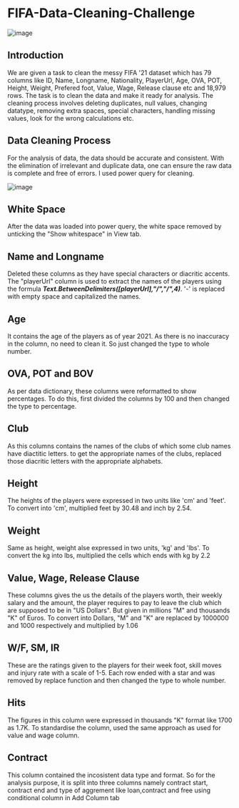 # FIFA-Data-Cleaning-Challenge

![image](https://www.answerminer.com/static/6892013332458526a092450e12ab191a/d4bc6/data_cleaning.png)

## Introduction
We are given a task to clean the messy FIFA '21 dataset which has 79 columns like ID, Name, Longname, Nationality, PlayerUrl, Age, OVA, POT, Height, Weight, Prefered foot, Value, Wage, Release clause etc and 18,979 rows. The task is to clean the data and make it ready for analysis. The cleaning process involves deleting duplicates, null values, changing datatype, removing extra spaces, special characters, handling missing values, look for the wrong calculations etc.

## Data Cleaning Process
For the analysis of data, the data should be accurate and consistent. With the elimination of irrelevant and duplicate data, one can ensure the raw data is complete and free of errors. I used power query for cleaning.

![image](https://www.tekstream.com/wp-content/uploads/2018/05/data-cleaning1-1.x21717.jpg)

<h2>White Space</h2>
After the data was loaded into power query, the white space removed by unticking the "Show whitespace" in View tab.

<h2>Name and Longname</h2>
Deleted these columns as they have special characters or diacritic accents. The "playerUrl" column is used to extract the names of the players using the formula 
<i><b>Text.BetweenDelimiters([playerUrl],"/","/",4)</b></i>. '-' is replaced with empty space and capitalized the names.

<h2>Age</h2>
It contains the age of the players as of year 2021. As there is no inaccuracy in the column, no need to clean it. So just changed the type to whole number.

<h2>OVA, POT and BOV</h2>
As per data dictionary, these columns were reformatted to show percentages. To do this, first divided the columns by 100 and then changed the type to percentage.

<h2>Club</h2>
As this columns contains the names of the clubs of which some club names have diactitic letters. to get the appropriate names of the clubs, replaced those diacritic letters with the appropriate alphabets.

<h2>Height</h2>
The heights of the players were expressed in two units like 'cm' and 'feet'. To convert into 'cm', multiplied feet by 30.48 and inch by 2.54.

<h2>Weight</h2>
Same as height, weight alse expressed in two units, 'kg' and 'lbs'. To convert the kg into lbs, multiplied the cells which ends with kg by 2.2

<h2>Value, Wage, Release Clause</h2>

These columns gives the us the details of the players worth, their weekly salary and the amount, the player requires to pay to leave the club which are supposed to be in "US Dollars". But given in millions "M" and thousands "K" of Euros. To convert into Dollars, "M" and "K" are replaced by 1000000 and 1000 respectively and multiplied by 1.06

<h2>W/F, SM, IR</h2>
These are the ratings given to the players for their week foot, skill moves and injury rate with a scale of 1-5. Each row ended with a star and was removed by replace function and then changed the type to whole number.

<h2>Hits</h2>
The figures in this column were expressed in thousands "K" format like 1700 as 1.7K. To standardise the column, used the same approach as used for value and wage column.

<h2>Contract</h2>
This column contained the incosistent data type and format. So for the analysis purpose, it is split into three columns namely contract start, contract end and type of  aggrement like loan,contract and free using conditional column in Add Column tab
